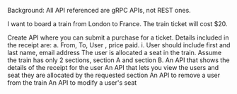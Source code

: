 Background: All API referenced are gRPC APIs, not REST ones.

I want to board a train from London to France. The train ticket will cost $20.

Create API where you can submit a purchase for a ticket.  Details included in the receipt are:
a. From, To, User , price paid.
       i. User should include first and last name, email address
The user is allocated a seat in the train.  Assume the train has only 2 sections, section A and section B.
An API that shows the details of the receipt for the user
An API that lets you view the users and seat they are allocated by the requested section
An API to remove a user from the train
An API to modify a user's seat
